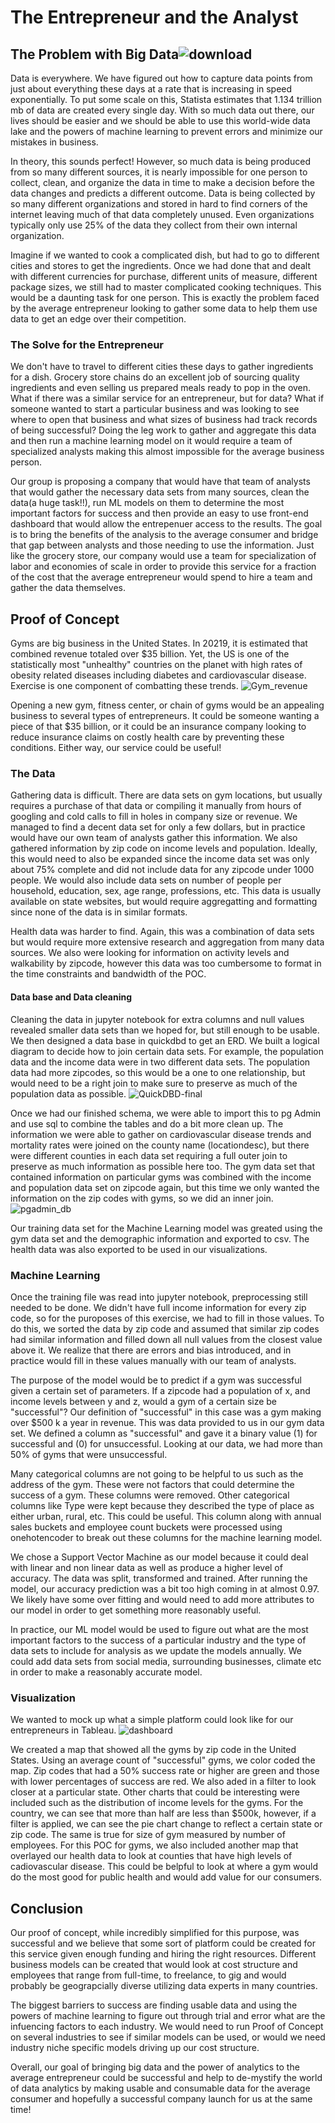 # The Entrepreneur and the Analyst

## The Problem with Big Data![download](https://user-images.githubusercontent.com/109319148/211897811-4cbf956b-0829-454e-a0d8-6d1c067b32f0.png)


Data is everywhere. We have figured out how to capture data points from just about everything these days at a rate that is increasing in speed exponentially. To put some scale on this, Statista estimates that 1.134 trillion mb of data are created every single day. With so much data out there, our lives should be easier and we should be able to use this world-wide data lake and the powers of machine learning to prevent errors and minimize our mistakes in business. 

In theory, this sounds perfect! However, so much data is being produced from so many different sources, it is nearly impossible for one person to collect, clean, and organize the data in time to make a decision before the data changes and predicts a different outcome. Data is being collected by so many different organizations and stored in hard to find corners of the internet leaving much of that data completely unused. Even organizations typically only use 25% of the data they collect from their own internal organization. 

Imagine if we wanted to cook a complicated dish, but had to go to different cities and stores to get the ingredients. Once we had done that and dealt with different currencies for purchase, different units of measure, different package sizes, we still had to master complicated cooking techniques. This would be a daunting task for one person. This is exactly the problem faced by the average entrepreneur  looking to gather some data to help them use data to get an edge over their competition.

###  The Solve for the Entrepreneur 

We don't have to travel to different cities these days to gather ingredients for a dish. Grocery store chains do an excellent job of sourcing quality ingredients and even selling us prepared meals ready to pop in the oven. What if there was a similar service for an entrepreneur, but for data? What if someone wanted to start a particular business and was looking to see where to open that business and what sizes of business had track records of being successful? Doing the leg work to gather and aggregate this data and then run a machine learning model on it would require a team of specialized analysts making this almost impossible for the average business person.

Our group is proposing a company that would have that team of analysts that would gather the necessary data sets from many sources, clean the data(a huge task!!), run ML models on them to determine the most important factors for success and then provide an easy to use front-end dashboard that would allow the entrepenuer access to the results. The goal is to bring the benefits of the analysis to the average consumer and bridge that gap between analysts and those needing to use the information.
Just like the grocery store, our company would use a team for specialization of labor and economies of scale in order to provide this service for a fraction of the cost that the average entrepreneur  would spend to hire a team and gather the data themselves.


## Proof of Concept

Gyms are big business in the United States. In 20219, it is estimated that combined revenue totaled over $35 billion. Yet, the US is one of the statistically most "unhealthy" countries on the planet with high rates of obesity related diseases including diabetes and cardiovascular disease. Exercise is one component of combatting these trends. ![Gym_revenue](https://user-images.githubusercontent.com/109319148/211898094-078e6080-2b22-4624-9c48-d241f1bb5351.png)


Opening a new gym, fitness center, or chain of gyms would be an appealing business to several types of entrepreneurs. It could be someone wanting a piece of that $35 billion, or it could be an insurance company looking to reduce insurance claims on costly health care by preventing these conditions. Either way, our service could be useful!

### The Data

Gathering data is difficult. There are data sets on gym locations, but usually requires a purchase of that data or compiling it manually from hours of googling and cold calls to fill in holes in company size or revenue. We managed to find a decent data set for only a few dollars, but in practice would have our own team of analysts gather this information. We also gathered information by zip code on income levels and population. Ideally, this would need to also be expanded since the income data set was only about 75% complete and did not include data for any zipcode under 1000 people. We would also include data sets on number of people per household, education, sex, age range, professions, etc. This data is usually available on state websites, but would require aggregatting and formatting since none of the data is in similar formats.

Health data was harder to find. Again, this was a combination of data sets but would require more extensive research and aggregation from many data sources. We also were looking for information on activity levels and walkability by zipcode, however this data was too cumbersome to format in the time constraints and bandwidth of the POC.

#### Data base and Data cleaning

Cleaning the data in jupyter notebook for extra columns and null values revealed smaller data sets than we hoped for, but still enough to be usable. We then designed a data base in quickdbd to get an ERD. We built a logical diagram to decide how to join certain data sets. For example, the population data and the income data were in two different data sets. The population data had more zipcodes, so this would be a one to one relationship, but would need to be a right join to make sure to preserve as much of the population data as possible. ![QuickDBD-final](https://user-images.githubusercontent.com/109319148/211898207-df0e727a-d0a1-408b-9fe6-484518cafff4.png)


Once we had our finished schema, we were able to import this to pg Admin and use sql to combine the tables and do a bit more clean up. The information we were able to gather on cardiovascular disease trends and mortality rates were joined on the county name (locationdesc), but there were different counties in each data set requiring a full outer join to preserve as much information as possible here too. The gym data set that contained information on particular gyms was combined with the income and population data set on zipcode again, but this time we only wanted the information on the zip codes with gyms, so we did an inner join. ![pgadmin_db](https://user-images.githubusercontent.com/109319148/211898236-574aadf0-4823-4aec-982e-139c3d0ca1b4.png)


Our training data set for the Machine Learning model was greated using the gym data set and the demographic information and exported to csv. The health data was also exported to be used in our visualizations.

### Machine Learning

Once the training file was read into jupyter notebook, preprocessing still needed to be done. We didn't have full income information for every zip code, so for the puroposes of this exercise, we had to fill in those values. To do this, we sorted the data by zip code and assumed that similar zip codes had similar information and filled down all null values from the closest value above it. We realize that there are errors and bias introduced, and in practice would fill in these values manually with our team of analysts.

The purpose of the model would be to predict if a gym was successful given a certain set of parameters. If a zipcode had a population of x, and income levels between y and z, would a gym of a certain size be "successful"? Our definition of "successful" in this case was a gym making over $500 k a year in revenue. This was data provided to us in our gym data set. We defined a column as "successful" and gave it a binary value (1) for successful and (0) for unsuccessful. Looking at our data, we had more than 50% of gyms that were unsuccessful. 

Many categorical columns are not going to be helpful to us such as the address of the gym. These were not factors that could determine the success of a gym. These columns were removed. Other categorical columns like Type were kept because they described the type of place as either urban, rural, etc. This could be useful. This column along with annual sales buckets and employee count buckets were processed using onehotencoder to break out these columns for the machine learning model. 

We chose a Support Vector Machine as our model because it could deal with linear and non linear data as well as produce a higher level of accuracy. The data was split, transformed and trained. After running the model, our accuracy prediction was a bit too high coming in at almost 0.97. We likely have some over fitting and would need to add more attributes to our model in order to get something more reasonably useful.

In practice, our ML model would be used to figure out what are the most important factors to the success of a particular industry and the type of data sets to include for analysis as we update the models annually. We could add data sets from social media, surrounding businesses, climate etc in order to make a reasonably accurate model.

### Visualization

We wanted to mock up what a simple platform could look like for our entrepreneurs in Tableau. ![dashboard](https://user-images.githubusercontent.com/109319148/211898839-8cc47092-fbff-4d49-952a-4927ceaa0d62.png)


We created a map that showed all the gyms by zip code in the United States. Using an average count of "successful" gyms, we color coded the map. Zip codes that had a 50% success rate or higher are green and those with lower percentages of success are red. We also aded in a filter to look closer at a particular state. Other charts that could be interesting were included such as the distribution of income levels for the gyms. For the country, we can see that more than half are less than $500k, however, if a filter is applied, we can see the pie chart change to reflect a certain state or zip code. The same is true for size of gym measured by number of employees. For this POC for gyms, we also included another map that overlayed our health data to look at counties that have high levels of cadiovascular disease. This could be belpful to look at where a gym would do the most good for public health and would add value for our consumers. 

## Conclusion

Our proof of concept, while incredibly simplified for this purpose, was successful and we believe that some sort of platform could be created for this service given enough funding and hiring the right resources. Different business models can be created that would look at cost structure and employees that range from full-time, to freelance, to gig and would probably be geograpcially diverse utilizing data experts in many countries. 

The biggest barriers to success are finding usable data and using the powers of machine learning to figure out through trial and error what are the infuencing factors to each industry. We would need to run Proof of Concept on several industries to see if similar models can be used, or would we need industry niche specific models driving up our cost structure. 

Overall, our goal of bringing big data and the power of analytics to the average entrepreneur could be successful and help to de-mystify the world of data analytics by making usable and consumable data for the average consumer and hopefully a successful company launch for us at the same time!
